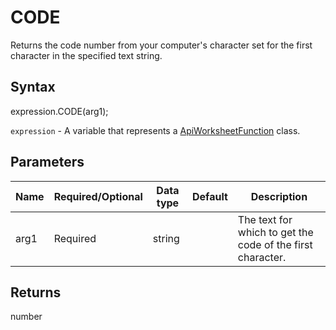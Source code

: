 # CODE

Returns the code number from your computer's character set for the first character in the specified text string.

## Syntax

expression.CODE(arg1);

`expression` - A variable that represents a [ApiWorksheetFunction](../ApiWorksheetFunction.md) class.

## Parameters

| **Name** | **Required/Optional** | **Data type** | **Default** | **Description** |
| ------------- | ------------- | ------------- | ------------- | ------------- |
| arg1 | Required | string |  | The text for which to get the code of the first character. |

## Returns

number